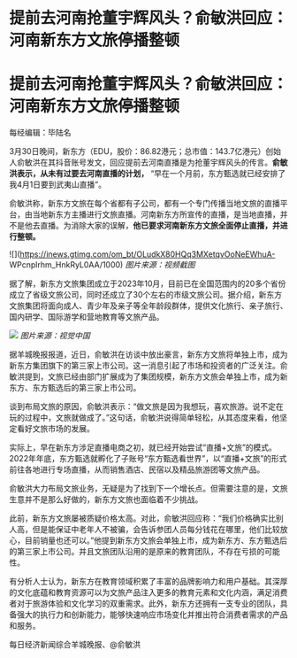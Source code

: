 # 提前去河南抢董宇辉风头？俞敏洪回应：河南新东方文旅停播整顿

# 提前去河南抢董宇辉风头？俞敏洪回应：河南新东方文旅停播整顿

每经编辑：毕陆名

3月30日晚间，新东方（EDU，股价：86.82港元；总市值：143.7亿港元）创始人俞敏洪在其抖音账号发文，回应提前去河南直播是为抢董宇辉风头的传言。**俞敏洪表示，从未有过要去河南直播的计划，**
“早在一个月前，东方甄选就已经安排了我4月1日要到武夷山直播”。

俞敏洪称，新东方文旅在每个省都有子公司，都有一个专门传播当地文旅的直播平台，由当地新东方主播进行文旅直播。河南新东方所宣传的直播，是当地直播，并不是他去直播。为消除大家的误解，**他已要求河南新东方文旅全面停止直播，并进行整顿。**

![](https://inews.gtimg.com/om_bt/OLudkX80HQq3MXetqvOoNeEWhuA-
WPcnplrhm_HnkRyL0AA/1000) _图片来源：视频截图_

据了解，新东方文旅集团成立于2023年10月，目前已在全国范围内的20多个省份成立了省级文旅公司，同时还成立了30个左右的市级文旅公司。据介绍，新东方文旅集团将面向成人、青少年及亲子等全年龄段群体，提供文化旅行、亲子旅行、国内研学、国际游学和营地教育等文旅产品。

![](https://inews.gtimg.com/om_bt/O_whtH2cR-9yxbpa62nKcg6DPyN4qKgvxVn2DU1tRedJcAA/1000)
_图片来源：视觉中国_

据羊城晚报报道，近日，俞敏洪在访谈中放出豪言，新东方文旅将单独上市，成为新东方集团旗下的第三家上市公司。这一消息引起了市场和投资者的广泛关注。俞敏洪提到，文旅已经由部门扩展成为了集团规模，新东方文旅会单独上市，成为新东方、东方甄选后的第三家上市公司。

谈到布局文旅的原因，俞敏洪表示：“做文旅是因为我想玩，喜欢旅游。说不定在玩的过程中，文旅就做成了。”这句话，俞敏洪说得简单轻松，从其态度来看，他坚定看好文旅市场的发展。

实际上，早在新东方涉足直播电商之初，就已经开始尝试“直播+文旅”的模式。2022年年底，东方甄选就孵化了子账号“东方甄选看世界”，以“直播+文旅”的形式前往各地进行专场直播，从而销售酒店、民宿以及精品旅游团等文旅产品。

俞敏洪大力布局文旅业务，无疑是为了找到下一个增长点。但需要注意的是，文旅生意并不是那么好做的，新东方文旅也面临着不少挑战。

此前，新东方文旅屡被质疑价格太高。对此，俞敏洪回应称：“我们价格确实比别人高，但是能保证中老年人不被骗，会告诉参团人员每分钱花在哪里，他们比较放心，目前销量也还可以。”他提到新东方文旅会单独上市，成为新东方、东方甄选后的第三家上市公司。并且文旅团队沿用的是原来的教育团队，不存在亏损的可能性。

有分析人士认为，新东方在教育领域积累了丰富的品牌影响力和用户基础。其深厚的文化底蕴和教育资源可以为文旅产品注入更多的教育元素和文化内涵，满足消费者对于旅游体验和文化学习的双重需求。此外，新东方还拥有一支专业的团队，具备强大的执行力和创新能力，能够快速响应市场变化并推出符合消费者需求的产品和服务。

每日经济新闻综合羊城晚报、@俞敏洪

